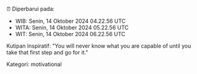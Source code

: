 ⏰ Diperbarui pada:
- WIB: Senin, 14 Oktober 2024 04.22.56 UTC
- WITA: Senin, 14 Oktober 2024 05.22.56 UTC
- WIT: Senin, 14 Oktober 2024 06.22.56 UTC

Kutipan Inspiratif:
"You will never know what you are capable of until you take that first step and go for it."


Kategori: motivational

